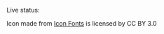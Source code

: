 Live status: <!--live status-->

<!--start: status pages-->

<!--end: status pages-->

Icon made from [Icon Fonts](http://www.onlinewebfonts.com/icon) is licensed by CC BY 3.0
